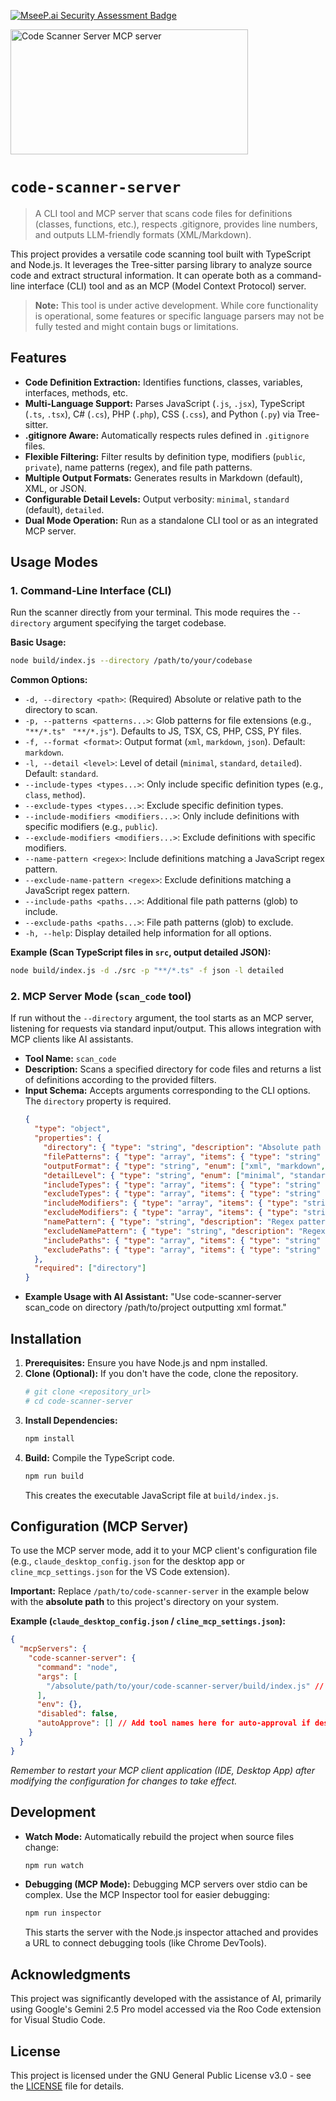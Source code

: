 [![MseeP.ai Security Assessment Badge](https://mseep.net/pr/ixe1-code-scanner-server-badge.png)](https://mseep.ai/app/ixe1-code-scanner-server)

<a href="https://glama.ai/mcp/servers/@Ixe1/code-scanner-server">
  <img width="380" height="200" src="https://glama.ai/mcp/servers/@Ixe1/code-scanner-server/badge" alt="Code Scanner Server MCP server" />
</a>

# `code-scanner-server`

> A CLI tool and MCP server that scans code files for definitions (classes, functions, etc.), respects .gitignore, provides line numbers, and outputs LLM-friendly formats (XML/Markdown).

This project provides a versatile code scanning tool built with TypeScript and Node.js. It leverages the Tree-sitter parsing library to analyze source code and extract structural information. It can operate both as a command-line interface (CLI) tool and as an MCP (Model Context Protocol) server.

> **Note:** This tool is under active development. While core functionality is operational, some features or specific language parsers may not be fully tested and might contain bugs or limitations.

## Features

*   **Code Definition Extraction:** Identifies functions, classes, variables, interfaces, methods, etc.
*   **Multi-Language Support:** Parses JavaScript (`.js`, `.jsx`), TypeScript (`.ts`, `.tsx`), C# (`.cs`), PHP (`.php`), CSS (`.css`), and Python (`.py`) via Tree-sitter.
*   **.gitignore Aware:** Automatically respects rules defined in `.gitignore` files.
*   **Flexible Filtering:** Filter results by definition type, modifiers (`public`, `private`), name patterns (regex), and file path patterns.
*   **Multiple Output Formats:** Generates results in Markdown (default), XML, or JSON.
*   **Configurable Detail Levels:** Output verbosity: `minimal`, `standard` (default), `detailed`.
*   **Dual Mode Operation:** Run as a standalone CLI tool or as an integrated MCP server.

## Usage Modes

### 1. Command-Line Interface (CLI)

Run the scanner directly from your terminal. This mode requires the `--directory` argument specifying the target codebase.

**Basic Usage:**
```bash
node build/index.js --directory /path/to/your/codebase
```

**Common Options:**
*   `-d, --directory <path>`: (Required) Absolute or relative path to the directory to scan.
*   `-p, --patterns <patterns...>`: Glob patterns for file extensions (e.g., `"**/*.ts"` ` "**/*.js"`). Defaults to JS, TSX, CS, PHP, CSS, PY files.
*   `-f, --format <format>`: Output format (`xml`, `markdown`, `json`). Default: `markdown`.
*   `-l, --detail <level>`: Level of detail (`minimal`, `standard`, `detailed`). Default: `standard`.
*   `--include-types <types...>`: Only include specific definition types (e.g., `class`, `method`).
*   `--exclude-types <types...>`: Exclude specific definition types.
*   `--include-modifiers <modifiers...>`: Only include definitions with specific modifiers (e.g., `public`).
*   `--exclude-modifiers <modifiers...>`: Exclude definitions with specific modifiers.
*   `--name-pattern <regex>`: Include definitions matching a JavaScript regex pattern.
*   `--exclude-name-pattern <regex>`: Exclude definitions matching a JavaScript regex pattern.
*   `--include-paths <paths...>`: Additional file path patterns (glob) to include.
*   `--exclude-paths <paths...>`: File path patterns (glob) to exclude.
*   `-h, --help`: Display detailed help information for all options.

**Example (Scan TypeScript files in `src`, output detailed JSON):**
```bash
node build/index.js -d ./src -p "**/*.ts" -f json -l detailed
```

### 2. MCP Server Mode (`scan_code` tool)

If run without the `--directory` argument, the tool starts as an MCP server, listening for requests via standard input/output. This allows integration with MCP clients like AI assistants.

*   **Tool Name:** `scan_code`
*   **Description:** Scans a specified directory for code files and returns a list of definitions according to the provided filters.
*   **Input Schema:** Accepts arguments corresponding to the CLI options. The `directory` property is required.
    ```json
    {
      "type": "object",
      "properties": {
        "directory": { "type": "string", "description": "Absolute path to the directory to scan." },
        "filePatterns": { "type": "array", "items": { "type": "string" }, "description": "Glob patterns for files.", "default": ["**/*.js", ..., "**/*.py"] },
        "outputFormat": { "type": "string", "enum": ["xml", "markdown", "json"], "default": "markdown" },
        "detailLevel": { "type": "string", "enum": ["minimal", "standard", "detailed"], "default": "standard" },
        "includeTypes": { "type": "array", "items": { "type": "string" } },
        "excludeTypes": { "type": "array", "items": { "type": "string" } },
        "includeModifiers": { "type": "array", "items": { "type": "string" } },
        "excludeModifiers": { "type": "array", "items": { "type": "string" } },
        "namePattern": { "type": "string", "description": "Regex pattern for names." },
        "excludeNamePattern": { "type": "string", "description": "Regex pattern to exclude names." },
        "includePaths": { "type": "array", "items": { "type": "string" } },
        "excludePaths": { "type": "array", "items": { "type": "string" } }
      },
      "required": ["directory"]
    }
    ```
*   **Example Usage with AI Assistant:** "Use code-scanner-server scan_code on directory /path/to/project outputting xml format."

## Installation

1.  **Prerequisites:** Ensure you have Node.js and npm installed.
2.  **Clone (Optional):** If you don't have the code, clone the repository.
    ```bash
    # git clone <repository_url>
    # cd code-scanner-server
    ```
3.  **Install Dependencies:**
    ```bash
    npm install
    ```
4.  **Build:** Compile the TypeScript code.
    ```bash
    npm run build
    ```
    This creates the executable JavaScript file at `build/index.js`.

## Configuration (MCP Server)

To use the MCP server mode, add it to your MCP client's configuration file (e.g., `claude_desktop_config.json` for the desktop app or `cline_mcp_settings.json` for the VS Code extension).

**Important:** Replace `/path/to/code-scanner-server` in the example below with the **absolute path** to this project's directory on your system.

**Example (`claude_desktop_config.json` / `cline_mcp_settings.json`):**
```json
{
  "mcpServers": {
    "code-scanner-server": {
      "command": "node",
      "args": [
        "/absolute/path/to/your/code-scanner-server/build/index.js" // <-- Replace this path! (e.g., "C:\\Users\\YourUser\\Projects\\code-scanner-server\\build\\index.js" on Windows)
      ],
      "env": {},
      "disabled": false,
      "autoApprove": [] // Add tool names here for auto-approval if desired
    }
  }
}
```
*Remember to restart your MCP client application (IDE, Desktop App) after modifying the configuration for changes to take effect.*

## Development

*   **Watch Mode:** Automatically rebuild the project when source files change:
    ```bash
    npm run watch
    ```
*   **Debugging (MCP Mode):** Debugging MCP servers over stdio can be complex. Use the MCP Inspector tool for easier debugging:
    ```bash
    npm run inspector
    ```
    This starts the server with the Node.js inspector attached and provides a URL to connect debugging tools (like Chrome DevTools).

## Acknowledgments

This project was significantly developed with the assistance of AI, primarily using Google's Gemini 2.5 Pro model accessed via the Roo Code extension for Visual Studio Code.

## License

This project is licensed under the GNU General Public License v3.0 - see the [LICENSE](LICENSE) file for details.